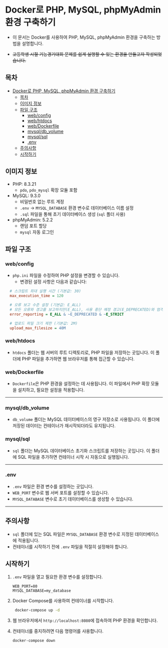 # Docker로 PHP, MySQL, phpMyAdmin 환경 구축하기

- 이 문서는 Docker를 사용하여 PHP, MySQL, phpMyAdmin 환경을 구축하는 방법을 설명합니다.

- ~~고등학생 시절 기능경기대회 문제를 쉽게 실행할 수 있는 환경을 만들고자 작성되었습니다.~~

## 목차

- [Docker로 PHP, MySQL, phpMyAdmin 환경 구축하기](#docker로-php-mysql-phpmyadmin-환경-구축하기)
  - [목차](#목차)
  - [이미지 정보](#이미지-정보)
  - [파일 구조](#파일-구조)
    - [web/config](#webconfig)
    - [web/htdocs](#webhtdocs)
    - [web/Dockerfile](#webdockerfile)
    - [mysql/db\_volume](#mysqldb_volume)
    - [mysql/sql](#mysqlsql)
    - [.env](#env)
  - [주의사항](#주의사항)
  - [시작하기](#시작하기)

## 이미지 정보

- PHP: 8.3.21
  - `pdo`, `pdo_mysql` 확장 모듈 포함
- MySQL: 9.3.0
  - 비밀번호 없는 루트 계정
  - `.env` -> `MYSQL_DATABASE` 환경 변수로 데이터베이스 이름 설정
  - `.sql` 파일을 통해 초기 데이터베이스 생성 (`sql` 폴더 사용)
- phpMyAdmin: 5.2.2
  - 랜덤 포트 할당
  - `mysql` 자동 로그인

## 파일 구조

### web/config

- `php.ini` 파일을 수정하여 PHP 설정을 변경할 수 있습니다.
  - 변경된 설정 사항은 다음과 같습니다:

```ini
  # 스크립트 최대 실행 시간 (기본값: 30)
  max_execution_time = 120

  # 오류 보고 수준 설정 (기본값: E_ALL)
  # 모든 오류와 경고를 보고하지만(E_ALL), 사용 중단 예정 경고(E_DEPRECATED)와 엄격한 규칙 위반 경고(E_STRICT)는 제외합니다.
  error_reporting = E_ALL & ~E_DEPRECATED & ~E_STRICT

  # 업로드 파일 크기 제한 (기본값: 2M)
  upload_max_filesize = 40M
```

### web/htdocs

- `htdocs` 폴더는 웹 서버의 루트 디렉토리로, PHP 파일을 저장하는 곳입니다. 이 폴더에 PHP 파일을 추가하면 웹 브라우저를 통해 접근할 수 있습니다.

### web/Dockerfile

- `Dockerfile`은 PHP 환경을 설정하는 데 사용됩니다. 이 파일에서 PHP 확장 모듈을 설치하고, 필요한 설정을 적용합니다.

---

### mysql/db_volume

- `db_volume` 폴더는 MySQL 데이터베이스의 영구 저장소로 사용됩니다. 이 폴더에 저장된 데이터는 컨테이너가 재시작되더라도 유지됩니다.

### mysql/sql

- `sql` 폴더는 MySQL 데이터베이스 초기화 스크립트를 저장하는 곳입니다. 이 폴더에 SQL 파일을 추가하면 컨테이너 시작 시 자동으로 실행됩니다.

---

### .env

- `.env` 파일은 환경 변수를 설정하는 곳입니다.
- `WEB_PORT` 변수로 웹 서버 포트를 설정할 수 있습니다.
- `MYSQL_DATABASE` 변수로 초기 데이터베이스를 생성할 수 있습니다.

---

## 주의사항

- `sql` 폴더에 있는 SQL 파일은 `MYSQL_DATABASE` 환경 변수로 지정된 데이터베이스에 적용됩니다.
- 컨테이너를 시작하기 전에 `.env` 파일을 적절히 설정해야 합니다.

## 시작하기

1. `.env` 파일을 열고 필요한 환경 변수를 설정합니다.

   ```dotenv
   WEB_PORT=80
   MYSQL_DATABASE=my_database
   ```

2. Docker Compose를 사용하여 컨테이너를 시작합니다.

   ```bash
    docker-compose up -d
   ```

3. 웹 브라우저에서 `http://localhost:8080`에 접속하여 PHP 환경을 확인합니다.

4. 컨테이너를 중지하려면 다음 명령어를 사용합니다.

   ```bash
   docker-compose down
   ```
